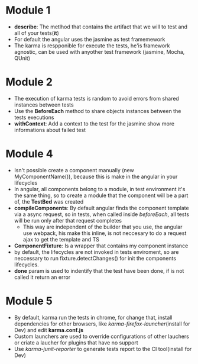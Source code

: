 # Module 1
- **describe**: The metlhod that contains the artifact that we will to test and all of
    your tests(**it**)
- For default the angular uses the jasmine as test framemework
- The karma is respponible for execute the tests, he'is framework agnostic, can be used
      with anyother test framework (jasmine, Mocha, QUnit) 

# Module 2
- The execution of karma tests is random to avoid errors from shared instances between tests
- Use the **BeforeEach** method to share objects instances between the tests executions
- **withContext**: Add a context to the test for the jasmine show more informations about failed test

# Module 4
- Isn't possible create a component manually (new MyComponentName()), because this is make in the angular in your lifecycles
- In angular, all components belong to a module, in test environment it's the same thing, so to create a module that the component will be a part of, the **TestBed** was created
- **compileComponents**: By default angular finds the component template via a async request, so in tests, when called inside *beforeEach*, all tests will be run only after that request completes
    - This way are independent of the builder that you use, the angular use webpack, his make this inline,
    is not neccesary to do a request ajax to get the template and TS
- **ComponentFixture**: Is a wrapper that contains my component instance
- by default, the lifecycles are not invoked in tests enviroment, so are neccessary to run 
fixture.detectChanges() for init the components lifecycles.
- **done** param is used to indentify that the test have been done, if is not called it return an error

# Module 5
- By default, karma run the tests in chrome, for change that, install dependencies for other browsers, like 
*karma-firefox-launcher*(install for Dev) and edit **karma.conf.js**
- Custom launchers are used to override configurations of other lauchers or criate a laucher for plugins that 
have no support
- Use *karma-junit-reporter* to generate tests report to the CI tool(install for Dev)
